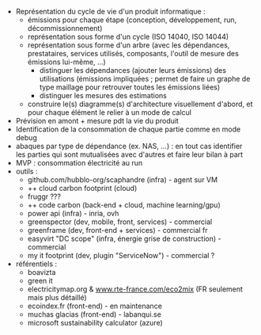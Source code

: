 - Représentation du cycle de vie d'un produit informatique :
  - émissions pour chaque étape (conception, développement, run, décommissionnement)
  - représentation sous forme d'un cycle (ISO 14040, ISO 14044)
  - représentation sous forme d'un arbre (avec les dépendances, prestataires, services utilisés, composants, l'outil de mesure des émissions lui-même, ...)
    - distinguer les dépendances (ajouter leurs émissions) des utilisations (émissions impliquées ; permet de faire un graphe de type maillage pour retrouver toutes les émissions liées)
    - distinguer les mesures des estimations
  - construire le(s) diagramme(s) d'architecture visuellement d'abord, et pour chaque élément le relier à un mode de calcul
- Prévision en amont + mesure pdt la vie du produit
- Identification de la consommation de chaque partie comme en mode debug
- abaques par type de dépendance (ex. NAS, ...) : en tout cas identifier les parties qui sont mutualisées avec d'autres et faire leur bilan à part
- MVP : consommation électricité au run
- outils :
  - github.com/hubblo-org/scaphandre (infra) - agent sur VM
  - ++ cloud carbon footprint (cloud)
  - fruggr ???
  - ++ code carbon (back-end + cloud, machine learning/gpu)
  - power api (infra) - inria, ovh
  - greenspector (dev, mobile, front, services) - commercial
  - greenframe (dev, front-end + services) - commercial fr
  - easyvirt "DC scope" (infra, énergie grise de construction) - commercial
  - my it footprint (dev, plugin "ServiceNow") - commercial ?
- référentiels :
  - boavizta
  - green it
  - electricitymap.org & www.rte-france.com/eco2mix (FR seulement mais plus détaillé)
  - ecoindex.fr (front-end) - en maintenance
  - muchas glacias (front-end) - labanqui.se
  - microsoft sustainability calculator (azure)
